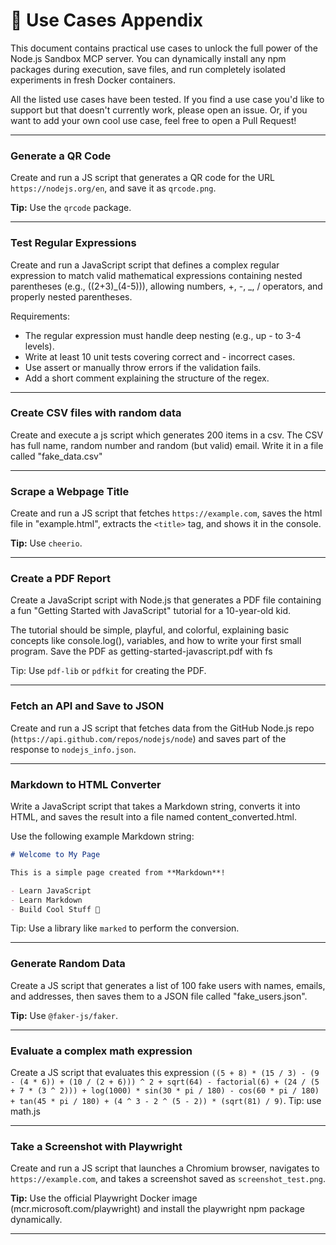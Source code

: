 # 📆 Use Cases Appendix

This document contains practical use cases to unlock the full power of the Node.js Sandbox MCP server. You can dynamically install any npm packages during execution, save files, and run completely isolated experiments in fresh Docker containers.

All the listed use cases have been tested.
If you find a use case you'd like to support but that doesn't currently work, please open an issue.
Or, if you want to add your own cool use case, feel free to open a Pull Request!

---

### Generate a QR Code

Create and run a JS script that generates a QR code for the URL `https://nodejs.org/en`, and save it as `qrcode.png`.

**Tip:** Use the `qrcode` package.

---

### Test Regular Expressions

Create and run a JavaScript script that defines a complex regular expression to match valid mathematical expressions containing nested parentheses (e.g., ((2+3)_(4-5))), allowing numbers, +, -, _, / operators, and properly nested parentheses.

Requirements:

- The regular expression must handle deep nesting (e.g., up - to 3-4 levels).
- Write at least 10 unit tests covering correct and - incorrect cases.
- Use assert or manually throw errors if the validation fails.
- Add a short comment explaining the structure of the regex.

---

### Create CSV files with random data

Create and execute a js script which generates 200 items in a csv. The CSV has full name, random number and random (but valid) email. Write it in a file called "fake_data.csv"

---

### Scrape a Webpage Title

Create and run a JS script that fetches `https://example.com`, saves the html file in "example.html", extracts the `<title>` tag, and shows it in the console.

**Tip:** Use `cheerio`.

---

### Create a PDF Report

Create a JavaScript script with Node.js that generates a PDF file containing a fun "Getting Started with JavaScript" tutorial for a 10-year-old kid.

The tutorial should be simple, playful, and colorful, explaining basic concepts like console.log(), variables, and how to write your first small program.
Save the PDF as getting-started-javascript.pdf with fs

Tip: Use `pdf-lib` or `pdfkit` for creating the PDF.

---

### Fetch an API and Save to JSON

Create and run a JS script that fetches data from the GitHub Node.js repo (`https://api.github.com/repos/nodejs/node`) and saves part of the response to `nodejs_info.json`.

---

### Markdown to HTML Converter

Write a JavaScript script that takes a Markdown string, converts it into HTML, and saves the result into a file named content_converted.html.

Use the following example Markdown string:

```markdown
# Welcome to My Page

This is a simple page created from **Markdown**!

- Learn JavaScript
- Learn Markdown
- Build Cool Stuff 🚀
```

Tip: Use a library like `marked` to perform the conversion.

---

### Generate Random Data

Create a JS script that generates a list of 100 fake users with names, emails, and addresses, then saves them to a JSON file called "fake_users.json".

**Tip:** Use `@faker-js/faker`.

---

### Evaluate a complex math expression

Create a JS script that evaluates this expression `((5 + 8) * (15 / 3) - (9 - (4 * 6)) + (10 / (2 + 6))) ^ 2 + sqrt(64) - factorial(6) + (24 / (5 + 7 * (3 ^ 2))) + log(1000) * sin(30 * pi / 180) - cos(60 * pi / 180) + tan(45 * pi / 180) + (4 ^ 3 - 2 ^ (5 - 2)) * (sqrt(81) / 9)`. Tip: use math.js

---

### Take a Screenshot with Playwright

Create and run a JS script that launches a Chromium browser, navigates to `https://example.com`, and takes a screenshot saved as `screenshot_test.png`.

**Tip:** Use the official Playwright Docker image (mcr.microsoft.com/playwright) and install the playwright npm package dynamically.

---
